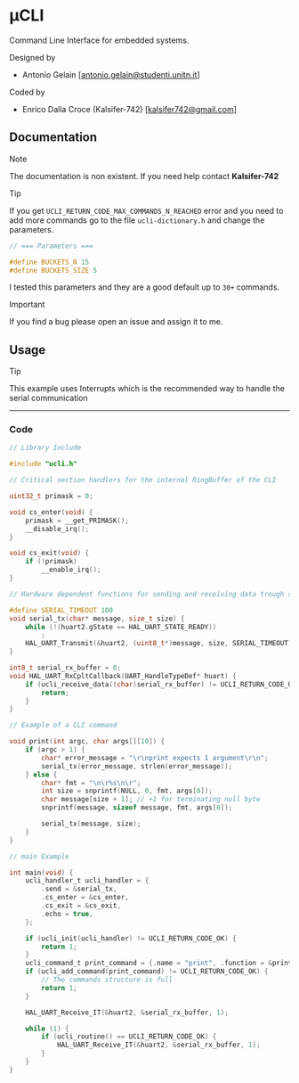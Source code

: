 # μCLI

Command Line Interface for embedded systems.

Designed by

- Antonio Gelain [antonio.gelain@studenti.unitn.it]

Coded by

- Enrico Dalla Croce (Kalsifer-742) [kalsifer742@gmail.com]

## Documentation

> [!NOTE]
> The documentation is non existent. If you need help contact **Kalsifer-742**

> [!TIP]
> If you get `UCLI_RETURN_CODE_MAX_COMMANDS_N_REACHED` error and you need to add more commands go to the file `ucli-dictionary.h` and change the parameters.
>
> ```C
> // === Parameters ===
> 
> #define BUCKETS_N 15
> #define BUCKETS_SIZE 5
> ```
>
> I tested this parameters and they are a good default up to `30+` commands.

> [!IMPORTANT]
> If you find a bug please open an issue and assign it to me.

## Usage

> [!TIP]
> This example uses Interrupts which is the recommended way to handle the serial communication

---

### Code

```C
// Library Include

#include "ucli.h"

// Critical section handlers for the internal RingBuffer of the CLI

uint32_t primask = 0;

void cs_enter(void) {
    primask = __get_PRIMASK();
    __disable_irq();
}

void cs_exit(void) {
    if (!primask)
        __enable_irq();
}

// Hardware dependent functions for sending and receiving data trough serial

#define SERIAL_TIMEOUT 100
void serial_tx(char* message, size_t size) {
    while (!(huart2.gState == HAL_UART_STATE_READY))
        ;
    HAL_UART_Transmit(&huart2, (uint8_t*)message, size, SERIAL_TIMEOUT);
}

int8_t serial_rx_buffer = 0;
void HAL_UART_RxCpltCallback(UART_HandleTypeDef* huart) {
    if (ucli_receive_data((char)serial_rx_buffer) != UCLI_RETURN_CODE_OK) {
        return;
    }
}

// Example of a CLI command

void print(int argc, char args[][10]) {
    if (argc > 1) {
        char* error_message = "\r\nprint expects 1 argument\r\n";
        serial_tx(error_message, strlen(error_message));
    } else {
        char* fmt = "\n\r%s\n\r";
        int size = snprintf(NULL, 0, fmt, args[0]);
        char message[size + 1]; // +1 for terminating null byte
        snprintf(message, sizeof message, fmt, args[0]);

        serial_tx(message, size);
    }
}

// main Example

int main(void) {
    ucli_handler_t ucli_handler = {
        .send = &serial_tx,
        .cs_enter = &cs_enter,
        .cs_exit = &cs_exit,
        .echo = true,
    };

    if (ucli_init(ucli_handler) != UCLI_RETURN_CODE_OK) {
        return 1;
    }
    ucli_command_t print_command = {.name = "print", .function = &print};
    if (ucli_add_command(print_command) != UCLI_RETURN_CODE_OK) {
        // The commands structure is full
        return 1;
    }

    HAL_UART_Receive_IT(&huart2, &serial_rx_buffer, 1);

    while (1) {
        if (ucli_routine() == UCLI_RETURN_CODE_OK) {
            HAL_UART_Receive_IT(&huart2, &serial_rx_buffer, 1);
        }
    }
}
```
